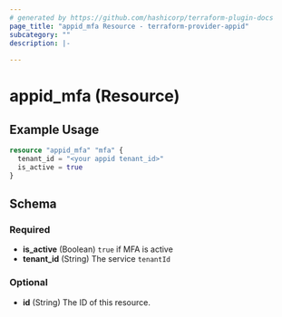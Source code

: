 ```yaml
---
# generated by https://github.com/hashicorp/terraform-plugin-docs
page_title: "appid_mfa Resource - terraform-provider-appid"
subcategory: ""
description: |-
  
---
```


# appid_mfa (Resource)



## Example Usage

```terraform
resource "appid_mfa" "mfa" {
  tenant_id = "<your appid tenant_id>"
  is_active = true
}
```

<!-- schema generated by tfplugindocs -->
## Schema

### Required

- **is_active** (Boolean) `true` if MFA is active
- **tenant_id** (String) The service `tenantId`

### Optional

- **id** (String) The ID of this resource.


